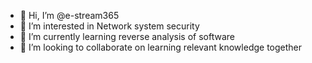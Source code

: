 - 👋 Hi, I’m @e-stream365
- 👀 I’m interested in Network system security
- 🌱 I’m currently learning reverse analysis of software
- 💞️ I’m looking to collaborate on learning relevant knowledge together


<!---
e-stream365/e-stream365 is a ✨ special ✨ repository because its `README.md` (this file) appears on your GitHub profile.
You can click the Preview link to take a look at your changes.
--->
